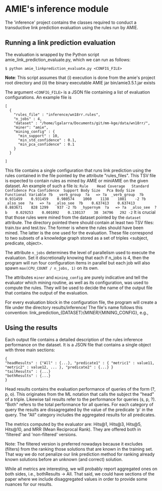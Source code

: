 # AMIE's inference module

The 'inference' project contains the classes required to conduct a transductive link prediction evaluation using the
rules run by AMIE. 

## Running a link prediction evaluation

The evaluation is wrapped by the Python script amie_link_prediction_evaluate.py, which we can run as follows:

```
$ python amie_linkprediction_evaluate.py <CONFIG_FILE>
```
**Note**: This script assumes that (i) execution is done from the amie's project root directory and (ii) the binary executable 
AMIE jar bin/amie3.5.1.jar exists

The argument ``<CONFIG_FILE>`` is a JSON file containing a list of evaluation configurations. An example file is
```
[
  {
    "rules_file" : "inference/wn18rr.rules",
    "n_jobs" : 4,
    "dataset" : "/home/lgalarra/Documents/git/mm-kge/data/wn18rr/",
    "miner": "amie",
    "mining_config" : {
      "min_support" : 10,
      "min_std_confidence" : 0.1,
      "min_pca_confidence" : 0.1
    }
  }

]
```

This file contains a single configuration that runs link prediction using the rules contained in the file pointed by
the attribute "rules_files". This TSV file is expected to contain rules as mined by AMIE or miniAMIE on the given dataset. 
An example of such a file is: 
``
Rule	Head Coverage	Standard Confidence	Pca Confidence	Support	Body Size	Pca Body Size	Functional Variable
?b  _verb_group  ?a   => ?a  _verb_group  ?b	0.931459	0.931459	0.980574	1060	1138	1081	-2
?b  _also_see  ?a   => ?a  _also_see  ?b	0.637413	0.637413	0.883671	828	1299	937	-2
?b  _hypernym  ?a   => ?a  _also_see  ?b	0.029253	0.001092	0.130137	38	34796	292	-2
``
It is crucial that those rules were mined from the dataset pointed by the ``dataset`` attribute. The directory pointed 
there should contain at least two TSV files: train.tsv and test.tsv. The former is where the rules should have been mined. 
The latter is the one used for the evaluation. These file correspond to two subsets of a knowledge graph stored as a 
set of triples <subject, predicate, object>.

The attribute ``n_jobs`` determines the level of parallelism used to execute the evaluation. Set it discretionally knowing
that each if n_jobs is 4, then the program will run four configuration items in parallel but each job will also spawn 
 ``max(CPU_COUNT / n_jobs, 1)`` on its own.

The attributes `miner` and `mining_config` are purely indicative and tell the evaluator which mining routine, as well as
its configuration, was used to compute the rules. They will be used to decide the name of the output file that contains
the output of the evaluation.

For every evaluation block in the configuration file, the program will create a file under the directory results/inference/
The file's name follows this convention: link_prediction_{DATASET}_{MINER}_{MINING_CONFIG}, e.g., 

## Using the results

Each output file contains a detailed description of the rules inference performance on the dataset. It is a JSON file that
contains a single object with three main sections:
```
{
"headResults" : {"All" : {...}, "predicate1" : { "metric1" : value11, "metric2" : value12, ... }, "predicate2" : {...} }
"tailResults" : {...}
"bothResults" : {...}
}
```
Head results contains the evaluation performance of queries of the form (?, p, o). This originates from the ML notation
that calls the subject the "head" of a triple. Likewise tail results refer to the performance for queries (s, p, ?). "Both"
refers to the total performance for all queries. For each category of query the results are dissagregated by the value 
of the predicate 'p' in the query. The "All" category includes the aggregated results for all predicates.

The metrics computed by the evaluator are: Hits@1, Hits@3, Hits@5, Hits@10, and MRR (Mean Reciprocal Rank). They are offered
both in 'filtered' and 'non-filtered' versions.

Note: The filtered version is preferred nowadays because it excludes (filters) from the ranking those solutions 
that are known in the training set. That way we do not penalize our link prediction method for ranking already known 
solutions before an unknown (and correct) solution.

While all metrics are interesting, we will probably report aggregated ones on both sides, i.e., bothResults -> All. That said,
we could have sections of the paper where we include disaggregated values in order to provide some nuances for our results.